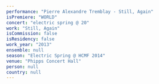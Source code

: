 ```yaml
---
performance: "Pierre Alexandre Tremblay - Still, Again"
isPremiere: "WORLD"
concert: "electric spring @ 20"
work: "Still, Again"
isCommission: false
isResidency: false
work_year: "2013"
ensemble: null
season: "Electric Spring @ HCMF 2014"
venue: "Phipps Concert Hall"
person: null
country: null
---
```


